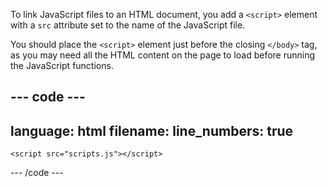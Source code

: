 To link JavaScript files to an HTML document, you add a `<script>` element with a `src` attribute set to the name of the JavaScript file.

You should place the `<script>` element just before the closing `</body>` tag, as you may need all the HTML content on the page to load before running the JavaScript functions.

--- code ---
---
language: html
filename: 
line_numbers: true
---

  <body>
    <!-- HTML content -->
    
    <script src="scripts.js"></script>
  </body>

--- /code ---